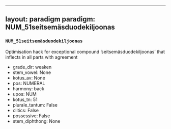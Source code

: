 
---
layout: paradigm
paradigm: NUM_51seitsemäsduodekiljoonas
---
### ` NUM_51seitsemäsduodekiljoonas `

Optimisation hack for exceptional compound ’seitsemäsduodekiljoonas’ that inflects in all parts with agreement
* grade_dir: weaken
* stem_vowel: None
* kotus_av: None
* pos: NUMERAL
* harmony: back
* upos: NUM
* kotus_tn: 51
* plurale_tantum: False
* clitics: False
* possessive: False
* stem_diphthong: None
